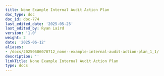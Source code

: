 ```yaml
---
title: None Example Internal Audit Action Plan
doc_type: doc
doc_id: doc-774
last_edited_date: '2025-05-25'
last_edited_by: Ryan Laird
version: '1.0'
weight: 2
date: '2025-06-12'
aliases:
- /docs/20250606070712_none--example-internal-audit-action-plan_1_1/
description: ''
linkTitle: None Example Internal Audit Action Plan
type: docs
---
```



